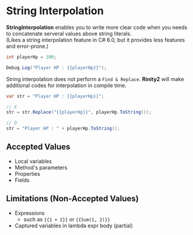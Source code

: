 String Interpolation
====

__StringInterpolation__ enables you to write more clear code when you needs to concatenate serveral values above string literals.<br>
(Likes a string interpolation feature in C# 6.0, but it provides less features and error-prone.) 

```cs
int playerHp = 100;

Debug.Log("Player HP : {{playerHp}}");
```

String interpolation does not perform a `Find & Replace`. __Rinity2__ will make additional codes for interpolation in compile time.

```cs
var str = "Player HP : {{playerHp}}";

// X
str = str.Replace("{{playerHp}}", playerHp.ToString());

// O
str = "Player HP : " + playerHp.ToString();
```

Accepted Values
----
* Local variables
* Method's parameters
* Properties
* Fields

Limitations (Non-Accepted Values)
----
* Expressions
    * such as `{{1 + 2}}` or `{{Sum(1, 2)}}`
* Captured variables in lambda expr body (partial)